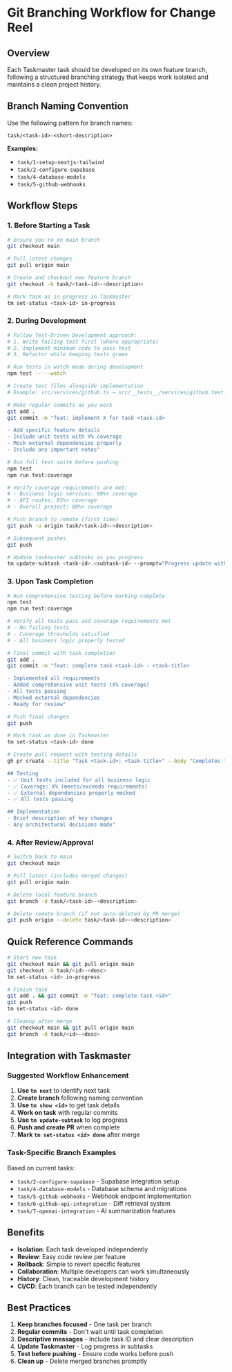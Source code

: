 # Git Branching Workflow for Change Reel

## Overview

Each Taskmaster task should be developed on its own feature branch, following a structured branching strategy that keeps work isolated and maintains a clean project history.

## Branch Naming Convention

Use the following pattern for branch names:
```
task/<task-id>-<short-description>
```

**Examples:**
- `task/1-setup-nextjs-tailwind`
- `task/2-configure-supabase`
- `task/4-database-models`
- `task/5-github-webhooks`

## Workflow Steps

### 1. Before Starting a Task

```bash
# Ensure you're on main branch
git checkout main

# Pull latest changes
git pull origin main

# Create and checkout new feature branch
git checkout -b task/<task-id>-<description>

# Mark task as in-progress in Taskmaster
tm set-status <task-id> in-progress
```

### 2. During Development

```bash
# Follow Test-Driven Development approach:
# 1. Write failing test first (where appropriate)
# 2. Implement minimum code to pass test  
# 3. Refactor while keeping tests green

# Run tests in watch mode during development
npm test -- --watch

# Create test files alongside implementation
# Example: src/services/github.ts → src/__tests__/services/github.test.ts

# Make regular commits as you work
git add .
git commit -m "feat: implement X for task <task-id>

- Add specific feature details
- Include unit tests with Y% coverage
- Mock external dependencies properly
- Include any important notes"

# Run full test suite before pushing
npm test
npm run test:coverage

# Verify coverage requirements are met:
# - Business logic services: 90%+ coverage
# - API routes: 85%+ coverage  
# - Overall project: 80%+ coverage

# Push branch to remote (first time)
git push -u origin task/<task-id>-<description>

# Subsequent pushes
git push

# Update taskmaster subtasks as you progress
tm update-subtask <task-id>.<subtask-id> --prompt="Progress update with test results..."
```

### 3. Upon Task Completion

```bash
# Run comprehensive testing before marking complete
npm test
npm run test:coverage

# Verify all tests pass and coverage requirements met
# - No failing tests
# - Coverage thresholds satisfied
# - All business logic properly tested

# Final commit with task completion
git add .
git commit -m "feat: complete task <task-id> - <task-title>

- Implemented all requirements  
- Added comprehensive unit tests (X% coverage)
- All tests passing
- Mocked external dependencies
- Ready for review"

# Push final changes
git push

# Mark task as done in Taskmaster
tm set-status <task-id> done

# Create pull request with testing details
gh pr create --title "Task <task-id>: <task-title>" --body "Completes task <task-id> as defined in Taskmaster

## Testing
- ✅ Unit tests included for all business logic
- ✅ Coverage: X% (meets/exceeds requirements)
- ✅ External dependencies properly mocked
- ✅ All tests passing

## Implementation
- Brief description of key changes
- Any architectural decisions made"
```

### 4. After Review/Approval

```bash
# Switch back to main
git checkout main

# Pull latest (includes merged changes)
git pull origin main

# Delete local feature branch
git branch -d task/<task-id>-<description>

# Delete remote branch (if not auto-deleted by PR merge)
git push origin --delete task/<task-id>-<description>
```

## Quick Reference Commands

```bash
# Start new task
git checkout main && git pull origin main
git checkout -b task/<id>-<desc>
tm set-status <id> in-progress

# Finish task
git add . && git commit -m "feat: complete task <id>"
git push
tm set-status <id> done

# Cleanup after merge
git checkout main && git pull origin main
git branch -d task/<id>-<desc>
```

## Integration with Taskmaster

### Suggested Workflow Enhancement

1. **Use `tm next`** to identify next task
2. **Create branch** following naming convention
3. **Use `tm show <id>`** to get task details
4. **Work on task** with regular commits
5. **Use `tm update-subtask`** to log progress
6. **Push and create PR** when complete
7. **Mark `tm set-status <id> done`** after merge

### Task-Specific Branch Examples

Based on current tasks:
- `task/2-configure-supabase` - Supabase integration setup
- `task/4-database-models` - Database schema and migrations
- `task/5-github-webhooks` - Webhook endpoint implementation
- `task/6-github-api-integration` - Diff retrieval system
- `task/7-openai-integration` - AI summarization features

## Benefits

- **Isolation**: Each task developed independently
- **Review**: Easy code review per feature
- **Rollback**: Simple to revert specific features
- **Collaboration**: Multiple developers can work simultaneously
- **History**: Clean, traceable development history
- **CI/CD**: Each branch can be tested independently

## Best Practices

1. **Keep branches focused** - One task per branch
2. **Regular commits** - Don't wait until task completion
3. **Descriptive messages** - Include task ID and clear description
4. **Update Taskmaster** - Log progress in subtasks
5. **Test before pushing** - Ensure code works before push
6. **Clean up** - Delete merged branches promptly 